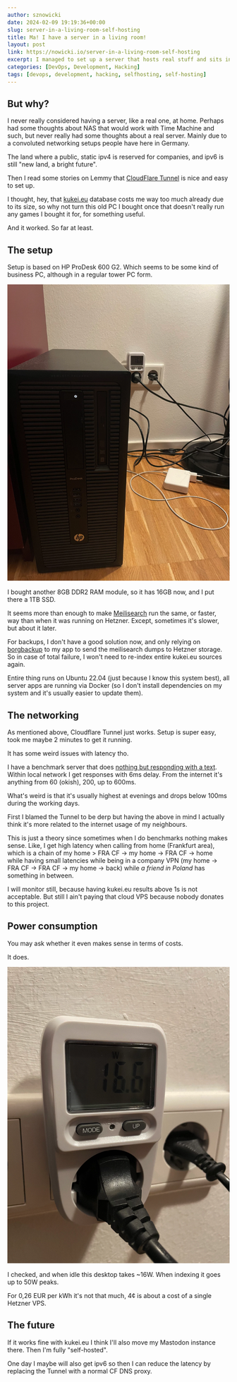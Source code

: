```yaml
---
author: sznowicki
date: 2024-02-09 19:19:36+00:00
slug: server-in-a-living-room-self-hosting
title: Ma! I have a server in a living room!
layout: post
link: https://nowicki.io/server-in-a-living-room-self-hosting
excerpt: I managed to set up a server that hosts real stuff and sits in my living room. Here's how I did it.
categories: [DevOps, Development, Hacking]
tags: [devops, development, hacking, selfhosting, self-hosting]
---
```


## But why?

I never really considered having a server, like a real one, at home. Perhaps had some thoughts about NAS that would work with Time Machine and such, but never really had some thoughts about a real server. Mainly due to a convoluted networking setups people have here in Germany.

The land where a public, static ipv4 is reserved for companies, and ipv6 is still "new land, a bright future".

Then I read some stories on Lemmy that [CloudFlare Tunnel](https://developers.cloudflare.com/cloudflare-one/connections/connect-networks/) is nice and easy to set up.

I thought, hey, that [kukei.eu](https://kukei.eu) database costs me way too much already due to its size, so why not turn this old PC I bought once that doesn't really run any games I bought it for, for something useful.

And it worked. So far at least.

## The setup

Setup is based on HP ProDesk 600 G2. Which seems to be some kind of business PC, although in a regular tower PC form.

![HP ProDesk 600 G2 standing on a floor](./server-setup.webp)

I bought another 8GB DDR2 RAM module, so it has 16GB now, and I put there a 1TB SSD.

It seems more than enough to make [Meilisearch](https://meilisearch.com/) run the same, or faster, way than when it was running on Hetzner. Except, sometimes it's slower, but about it later.

For backups, I don't have a good solution now, and only relying on [borgbackup](https://borgbackup.readthedocs.io/) to my app to send the meilisearch dumps to Hetzner storage. So in case of total failure, I won't need to re-index entire kukei.eu sources again.

Entire thing runs on Ubuntu 22.04 (just because I know this system best), all server apps are running via Docker (so I don't install dependencies on my system and it's usually easier to update them).

## The networking

As mentioned above, Cloudflare Tunnel just works. Setup is super easy, took me maybe 2 minutes to get it running.

It has some weird issues with latency tho.

I have a benchmark server that does [nothing but responding with a text](https://home.nowicki.dev/). Within local network I get responses with 6ms delay. From the internet it's anything from 60 (okish), 200, up to 600ms.

What's weird is that it's usually highest at evenings and drops below 100ms during the working days.

First I blamed the Tunnel to be derp but having the above in mind I actually think it's more related to the internet usage of my neighbours.

This is just a theory since sometimes when I do benchmarks nothing makes sense. Like, I get high latency when calling from home (Frankfurt area), which is a chain of my home > FRA CF -> my home -> FRA CF -> home while having small latencies while being in a company VPN (my home -> FRA CF -> FRA CF -> my home -> back) while *a friend in Poland* has something in between.

I will monitor still, because having kukei.eu results above 1s is not acceptable. But still I ain't paying that cloud VPS because nobody donates to this project.

## Power consumption

You may ask whether it even makes sense in terms of costs.

It does.

![Power meter based electic socker showing 16W usage](./server-power-meter.webp)

I checked, and when idle this desktop takes ~16W. When indexing it goes up to 50W peaks.

For 0,26 EUR per kWh it's not that much, 4¢ is about a cost of a single Hetzner VPS.

## The future

If it works fine with kukei.eu I think I'll also move my Mastodon instance there. Then I'm fully "self-hosted".

One day I maybe will also get ipv6 so then I can reduce the latency by replacing the Tunnel with a normal CF DNS proxy.
